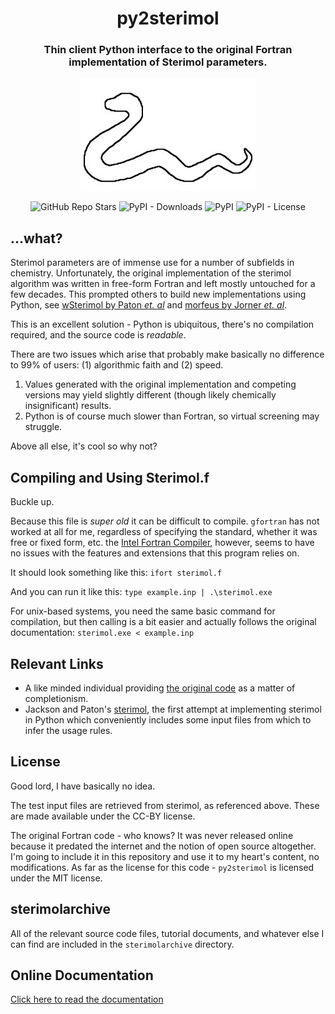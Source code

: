 <h1 align="center">py2sterimol</h1> 
<h3 align="center">Thin client Python interface to the original Fortran implementation of Sterimol parameters.</h3>

<p align="center">  
  <img alt="py2sterimollogo" src="https://github.com/JacksonBurns/py2sterimol/blob/main/py2sterimol_logo.png">
</p> 
<p align="center">
  <img alt="GitHub Repo Stars" src="https://img.shields.io/github/stars/JacksonBurns/py2sterimol?style=social">
  <img alt="PyPI - Downloads" src="https://img.shields.io/pypi/dm/py2sterimol">
  <img alt="PyPI" src="https://img.shields.io/pypi/v/py2sterimol">
  <img alt="PyPI - License" src="https://img.shields.io/github/license/JacksonBurns/py2sterimol">
</p>

## ...what?
Sterimol parameters are of immense use for a number of subfields in chemistry. Unfortunately, the original implementation of the sterimol algorithm was written in free-form Fortran and left mostly untouched for a few decades. This prompted others to build new implementations using Python, see [wSterimol by Paton _et. al_](https://github.com/bobbypaton/wSterimol) and [morfeus by Jorner _et. al_](https://github.com/kjelljorner/morfeus/blob/main/morfeus/sterimol.py).

This is an excellent solution - Python is ubiquitous, there's no compilation required, and the source code is _readable_.

There are two issues which arise that probably make basically no difference to 99% of users: (1) algorithmic faith and (2) speed.
 1) Values generated with the original implementation and competing versions may yield slightly different (though likely chemically insignificant) results.
 2) Python is of course much slower than Fortran, so virtual screening may struggle.

Above all else, it's cool so why not?

## Compiling and Using Sterimol.f
Buckle up.

Because this file is _super old_ it can be difficult to compile. `gfortran` has not worked at all for me, regardless of specifying the standard, whether it was free or fixed form, etc. the [Intel Fortran Compiler](https://www.intel.com/content/www/us/en/developer/articles/tool/oneapi-standalone-components.html#fortran), however, seems to have no issues with the features and extensions that this program relies on.

It should look something like this: `ifort sterimol.f`

And you can run it like this: `type example.inp | .\sterimol.exe`

For unix-based systems, you need the same basic command for compilation, but then calling is a bit easier and actually follows the original documentation: `sterimol.exe < example.inp`

## Relevant Links
 - A like minded individual providing [the original code](http://www.ccl.net/cca/software/SOURCES/FORTRAN/STERIMOL/) as a matter of completionism.
 - Jackson and Paton's [sterimol](https://github.com/ipendlet/Sterimol), the first attempt at implementing sterimol in Python which conveniently includes some input files from which to infer the usage rules.

## License
Good lord, I have basically no idea.

The test input files are retrieved from sterimol, as referenced above. These are made available under the CC-BY license.

The original Fortran code - who knows? It was never released online because it predated the internet and the notion of open source altogether. I'm going to include it in this repository and use it to my heart's content, no modifications. As far as the license for this code - `py2sterimol` is licensed under the MIT license.

## sterimolarchive
All of the relevant source code files, tutorial documents, and whatever else I can find are included in the `sterimolarchive` directory.

## Online Documentation
[Click here to read the documentation](https://JacksonBurns.github.io/py2sterimol/)
